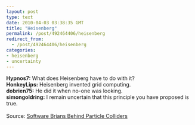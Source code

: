 ```yaml
---
layout: post
type: text
date: 2010-04-03 03:38:35 GMT
title: "Heisenberg"
permalink: /post/492464406/heisenberg
redirect_from: 
  - /post/492464406/heisenberg
categories:
- heisenberg
- uncertainty
---
```

<div class="chat">
  <div class="lines">
    <div class="line odd"><strong>Hypnos7:</strong> What does Heisenberg have to do with it?</div>
    <div class="line even"><strong>HonkeyLips:</strong> Heisenberg invented grid computing.</div>
    <div class="line odd"><strong>dobrien75:</strong> He did it when no-one was looking.</div>
    <div class="line even"><strong>simongoldring:</strong> I remain uncertain that this principle you have proposed is true.</div>
  </div>
</div>
<br>
Source: <a href="http://arstechnica.com/science/news/2010/03/the-software-brains-behind-the-particle-colliders.ars?comments=1#comments-bar">Software Brians Behind Particle Colliders</a>
                                            